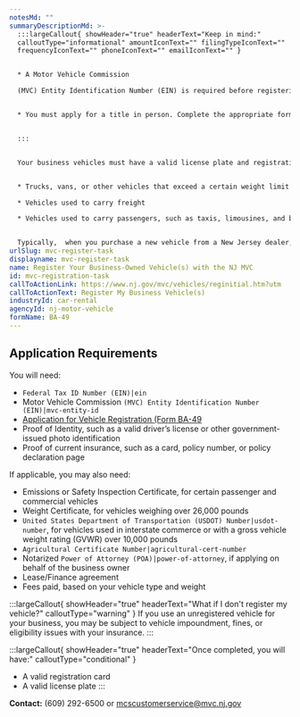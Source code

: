 ```yaml
---
notesMd: ""
summaryDescriptionMd: >-
  :::largeCallout{ showHeader="true" headerText="Keep in mind:"
  calloutType="informational" amountIconText="" filingTypeIconText=""
  frequencyIconText="" phoneIconText="" emailIconText="" }


  * A Motor Vehicle Commission

  (MVC) Entity Identification Number (EIN) is required before registering a vehicle


  * You must apply for a title in person. Complete the appropriate form(s) and take them to any NJ MVC vehicle center (or complete the forms on site). Be sure to [make an appointment online](https://telegov.njportal.com/njmvc/AppointmentWizard/8) before showing up.


  :::


  Your business vehicles must have a valid license plate and registration card to be legally driven on public roads. This includes:


  * Trucks, vans, or other vehicles that exceed a certain weight limit (usually over 10,000 pounds)

  * Vehicles used to carry freight

  * Vehicles used to carry passengers, such as taxis, limousines, and buses


  Typically,  when you purchase a new vehicle from a New Jersey dealer, **they register it for you as part of the sales process.** If you opt out, or have a vehicle that was registered out of state, you, as the buyer, are responsible for registering it in NJ.
urlSlug: mvc-register-task
displayname: mvc-register-task
name: Register Your Business-Owned Vehicle(s) with the NJ MVC
id: mvc-registration-task
callToActionLink: https://www.nj.gov/mvc/vehicles/reginitial.htm?utm
callToActionText: Register My Business Vehicle(s)
industryId: car-rental
agencyId: nj-motor-vehicle
formName: BA-49
---
```


## Application Requirements

You will need:

- `Federal Tax ID Number (EIN)|ein`
- Motor Vehicle Commission `(MVC) Entity Identification Number (EIN)|mvc-entity-id`
- [Application for Vehicle Registration (Form BA-49](https://www.nj.gov/mvc/pdf/vehicles/BA-49.pdf)
- Proof of Identity, such as a valid driver’s license or other government-issued photo identification
- Proof of current insurance, such as a card, policy number, or policy declaration page

If applicable, you may also need:

- Emissions or Safety Inspection Certificate, for certain passenger and commercial vehicles
- Weight Certificate, for vehicles weighing over 26,000 pounds
- `United States Department of Transportation (USDOT) Number|usdot-number`, for vehicles used in interstate commerce or with a gross vehicle weight rating (GVWR) over 10,000 pounds
- `Agricultural Certificate Number|agricultural-cert-number`
- Notarized `Power of Attorney (POA)|power-of-attorney`, if applying on behalf of the business owner
- Lease/Finance agreement
- Fees paid, based on your vehicle type and weight

:::largeCallout{ showHeader="true" headerText="What if I don't register my vehicle?" calloutType="warning" }
If you use an unregistered vehicle for your business, you may be subject to vehicle impoundment, fines, or eligibility issues with your insurance.
:::

:::largeCallout{ showHeader="true" headerText="Once completed, you will have:" calloutType="conditional" }

- A valid registration card
- A valid license plate
  :::

**Contact:** (609) 292-6500 or mcscustomerservice@mvc.nj.gov
